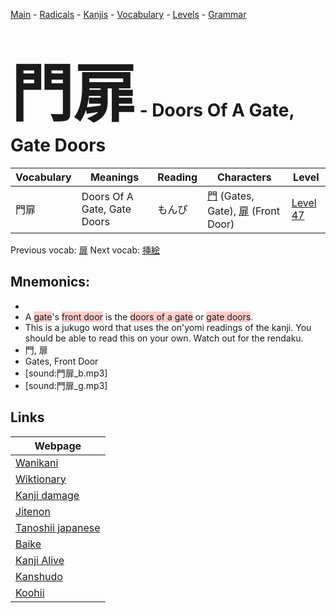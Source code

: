 <style> bigfont {font-size: 100px}</style>
[Main](../README.md) -
[Radicals](../radicals.md) -
[Kanjis](../kanjis.md) -
[Vocabulary](../vocabulary.md) -
[Levels](../levels.md) -
[Grammar](../grammar.md)
# <bigfont> 門扉</bigfont> - Doors Of A Gate, Gate Doors 

| Vocabulary | Meanings | Reading | Characters | Level |
| --- | --- | --- | --- | --- |
| 門扉 | Doors Of A Gate, Gate Doors | もんぴ |  [門](../kanjis/門.md) (Gates, Gate), [扉](../kanjis/扉.md) (Front Door) | [Level 47](../levels/wk_level47.md) |

Previous vocab: [扉](扉.md) Next vocab: [挿絵](挿絵.md) 

## Mnemonics:

* 
* A <span style="background-color:#ffcccb"> gate</span>'s <span style="background-color:#ffcccb"> front door</span> is the <span style="background-color:#ffcccb"> doors of a gate</span> or <span style="background-color:#ffcccb"> gate doors</span>.
* This is a jukugo word that uses the on'yomi readings of the kanji. You should be able to read this on your own. Watch out for the rendaku.
* 門, 扉
* Gates, Front Door
* [sound:門扉_b.mp3]
* [sound:門扉_g.mp3]


## Links 

| Webpage |
| --- |
| [Wanikani          ](https://www.wanikani.com/kanji/門扉) |
| [Wiktionary        ](https://en.wiktionary.org/wiki/門扉) |
| [Kanji damage      ](http://www.kanjidamage.com/kanji/search?utf8=✓&q=門扉) |
| [Jitenon           ](https://jitenon.com/kanji/門扉) |
| [Tanoshii japanese ](https://www.tanoshiijapanese.com/dictionary/kanji.cfm?k=門扉) |
| [Baike             ](https://baike.baidu.com/item/門扉) |
| [Kanji Alive       ](https://app.kanjialive.com/門扉) |
| [Kanshudo          ](https://www.kanshudo.com/searchmn?q=門扉) |
| [Koohii            ](https://kanji.koohii.com/study/kanji/門扉) |
